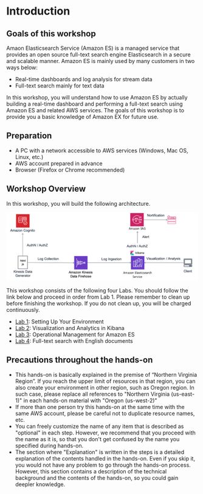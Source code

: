 # Introduction

## Goals of this workshop

Amaon Elasticsearch Service (Amazon ES) is a managed service that provides an open source full-text search engine Elasticsearch in a secure and scalable manner. Amazon ES is mainly used by many customers in two ways below:

- Real-time dashboards and log analysis for stream data
- Full-text search mainly for text data

In this workshop, you will understand how to use Amazon ES by actually building a real-time dashboard and performing a full-text search using Amazon ES and related AWS services. The goals of this workshop is to provide you a basic knowledge of Amazon EX for future use.

## Preparation

- A PC with a network accessible to AWS services (Windows, Mac OS, Linux, etc.)
- AWS account prepared in advance
- Browser (Firefox or Chrome recommended)

## Workshop Overview

In this workshop, you will build the following architecture.

![architecture](images/architecture.png)

This workshop consists of the following four Labs. You should follow the link below and proceed in order from Lab 1. Please remember to clean up before finishing the workshop. If you do not clean up, you will be charged continuously.

- [Lab 1](lab1/README.md): Setting Up Your Environment
- [Lab 2](lab2/README.md): Visualization and Analytics in Kibana
- [Lab 3](lab3/README.md): Operational Management for Amazon ES
- [Lab 4](lab4/README.md): Full-text search with English documents

## Precautions throughout the hands-on

- This hands-on is basically explained in the premise of “Northern Virginia Region”. If you reach the upper limit of resources in that region, you can also create your environment in other region, such as Oregon region. In such case, please replace all references to "Northern Virginia (us-east-1)" in each hands-on material with "Oregon (us-west-2)"
- If more than one person try this hands-on at the same time with the same AWS account, please be careful not to duplicate resource names, etc.
- You can freely customize the name of any item that is described as "optional" in each step. However, we recommend that you proceed with the name as it is, so that you don't get confused by the name you specified during hands-on.
- The section where "Explanation" is written in the steps is a detailed explanation of the contents handled in the hands-on. Even if you skip it, you would not have any problem to go through the hands-on process. However, this section contains a description of the technical background and the contents of the hands-on, so you could gain deepler knowledge.





